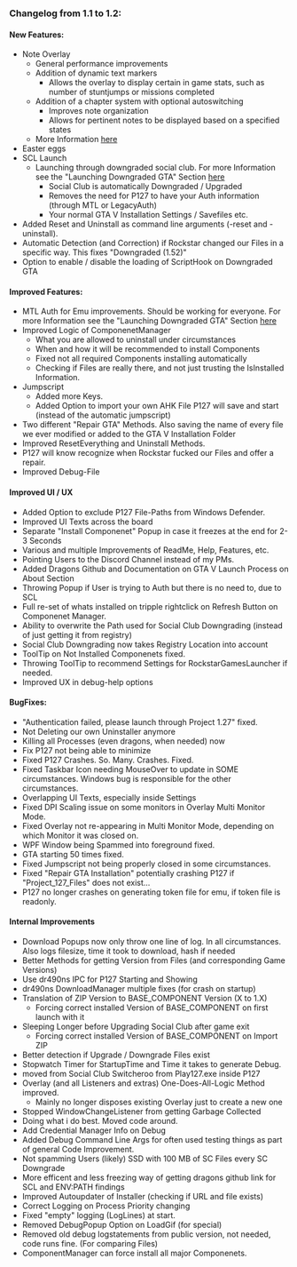 ### Changelog from 1.1 to 1.2:
	

#### New Features:
* Note Overlay
  * General performance improvements
  * Addition of dynamic text markers
    * Allows the overlay to display certain in game stats, such as number of stuntjumps or missions completed
  * Addition of a chapter system with optional autoswitching
    * Improves note organization
	* Allows for pertinent notes to be displayed based on a specified states
  * More Information [here](Advanced%20Notefile.md)
* Easter eggs
* SCL Launch
  * Launching through downgraded social club. For more Information see the "Launching Downgraded GTA" Section [here](Help.md#launching-downgraded-gta-additional-information-and-authentication)
    * Social Club is automatically Downgraded / Upgraded
	* Removes the need for P127 to have your Auth information (through MTL or LegacyAuth)
	* Your normal GTA V Installation Settings / Savefiles etc.
* Added Reset and Uninstall as command line arguments (-reset and -uninstall).
* Automatic Detection (and Correction) if Rockstar changed our Files in a specific way. This fixes "Downgraded (1.52)"
* Option to enable / disable the loading of ScriptHook on Downgraded GTA

#### Improved Features:
* MTL Auth for Emu improvements. Should be working for everyone. For more Information see the "Launching Downgraded GTA" Section [here](Help.md#launching-downgraded-gta-additional-information-and-authentication)
* Improved Logic of ComponenetManager
  * What you are allowed to uninstall under circumstances
  * When and how it will be recommended to install Components
  * Fixed not all required Components installing automatically
  * Checking if Files are really there, and not just trusting the IsInstalled Information.
* Jumpscript
  * Added more Keys.
  * Added Option to import your own AHK File P127 will save and start (instead of the automatic jumpscript)
* Two different "Repair GTA" Methods. Also saving the name of every file we ever modified or added to the GTA V Installation Folder
* Improved ResetEverything and Uninstall Methods.
* P127 will know recognize when Rockstar fucked our Files and offer a repair.
* Improved Debug-File


#### Improved UI / UX
* Added Option to exclude P127 File-Paths from Windows Defender.
* Improved UI Texts across the board
* Separate "Install Componenet" Popup in case it freezes at the end for 2-3 Seconds
* Various and multiple Improvements of ReadMe, Help, Features, etc.
* Pointing Users to the Discord Channel instead of my PMs.
* Added Dragons Github and Documentation on GTA V Launch Process on About Section
* Throwing Popup if User is trying to Auth but there is no need to, due to SCL
* Full re-set of whats installed on tripple rightclick on Refresh Button on Componenet Manager. 
* Ability to overwrite the Path used for Social Club Downgrading (instead of just getting it from registry)
* Social Club Downgrading now takes Registry Location into account
* ToolTip on Not Installed Componenets fixed.
* Throwing ToolTip to recommend Settings for RockstarGamesLauncher if needed.
* Improved UX in debug-help options


#### BugFixes:
* "Authentication failed, please launch through Project 1.27" fixed.
* Not Deleting our own Uninstaller anymore
* Killing all Processes (even dragons, when needed) now
* Fix P127 not being able to minimize
* Fixed P127 Crashes. So. Many. Crashes. Fixed.
* Fixed Taskbar Icon needing MouseOver to update in SOME circumstances. Windows bug is responsible for the other circumstances.
* Overlapping UI Texts, especially inside Settings
* Fixed DPI Scaling issue on some monitors in Overlay Multi Monitor Mode.
* Fixed Overlay not re-appearing in Multi Monitor Mode, depending on which Monitor it was closed on.
* WPF Window being Spammed into foreground fixed.
* GTA starting 50 times fixed.
* Fixed Jumpscript not being properly closed in some circumstances.
* Fixed "Repair GTA Installation" potentially crashing P127 if "Project_127_Files" does not exist...
* P127 no longer crashes on generating token file for emu, if token file is readonly.


#### Internal Improvements
* Download Popups now only throw one line of log. In all circumstances. Also logs filesize, time it took to download, hash if needed
* Better Methods for getting Version from Files (and corresponding Game Versions)
* Use dr490ns IPC for P127 Starting and Showing
* dr490ns DownloadManager multiple fixes (for crash on startup)
* Translation of ZIP Version to BASE_COMPONENT Version (X to 1.X)
  * Forcing correct installed Version of BASE_COMPONENT on first launch with it
* Sleeping Longer before Upgrading Social Club after game exit
  * Forcing correct installed Version of BASE_COMPONENT on Import ZIP
* Better detection if Upgrade / Downgrade Files exist
* Stopwatch Timer for StartupTime and Time it takes to generate Debug. 
* moved from Social Club Switcheroo from Play127.exe inside P127
* Overlay (and all Listeners and extras) One-Does-All-Logic Method improved.
  * Mainly no longer disposes existing Overlay just to create a new one
* Stopped WindowChangeListener from getting Garbage Collected
* Doing what i do best. Moved code around.
* Add Credential Manager Info on Debug
* Added Debug Command Line Args for often used testing things as part of general Code Improvement.
* Not spamming Users (likely) SSD with 100 MB of SC Files every SC Downgrade
* More efficent and less freezing way of getting dragons github link for SCL and ENV:PATH findings
* Improved Autoupdater of Installer (checking if URL and file exists)
* Correct Logging on Process Priority changing
* Fixed "empty" logging (LogLines) at start.
* Removed DebugPopup Option on LoadGif (for special)
* Removed old debug logstatements from public version, not needed, code runs fine. (For comparing Files)
* ComponentManager can force install all major Componenets.


